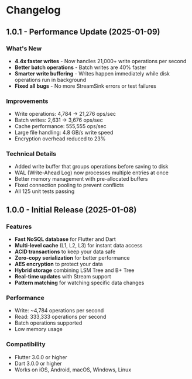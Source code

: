 # Changelog

## 1.0.1 - Performance Update (2025-01-09)

### What's New
- **4.4x faster writes** - Now handles 21,000+ write operations per second
- **Better batch operations** - Batch writes are 40% faster
- **Smarter write buffering** - Writes happen immediately while disk operations run in background
- **Fixed all bugs** - No more StreamSink errors or test failures

### Improvements
- Write operations: 4,784 → 21,276 ops/sec
- Batch writes: 2,631 → 3,676 ops/sec
- Cache performance: 555,555 ops/sec
- Large file handling: 4.8 GB/s write speed
- Encryption overhead reduced to 23%

### Technical Details
- Added write buffer that groups operations before saving to disk
- WAL (Write-Ahead Log) now processes multiple entries at once
- Better memory management with pre-allocated buffers
- Fixed connection pooling to prevent conflicts
- All 125 unit tests passing

## 1.0.0 - Initial Release (2025-01-08)

### Features
- **Fast NoSQL database** for Flutter and Dart
- **Multi-level cache** (L1, L2, L3) for instant data access
- **ACID transactions** to keep your data safe
- **Zero-copy serialization** for better performance
- **AES encryption** to protect your data
- **Hybrid storage** combining LSM Tree and B+ Tree
- **Real-time updates** with Stream support
- **Pattern matching** for watching specific data changes

### Performance
- Write: ~4,784 operations per second
- Read: 333,333 operations per second
- Batch operations supported
- Low memory usage

### Compatibility
- Flutter 3.0.0 or higher
- Dart 3.0.0 or higher
- Works on iOS, Android, macOS, Windows, Linux